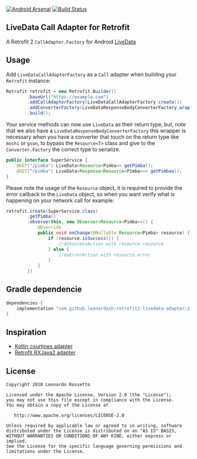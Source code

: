 [![Android Arsenal]( https://img.shields.io/badge/Android%20Arsenal-Retrofit2%20LiveData%20Adapter-green.svg?style=flat )]( https://android-arsenal.com/details/1/6743 )
[![Build Status](https://travis-ci.org/leonardoxh/livedata-call-adapter.svg?branch=master)](https://travis-ci.org/leonardoxh/livedata-call-adapter)

LiveData Call Adapter for Retrofit
---
A Retrofit 2 `CallAdapter.Factory` for Android [LiveData](https://developer.android.com/topic/libraries/architecture/livedata.html)

Usage
---
Add `LiveDataCallAdapterFactory` as a `Call` adapter when building your `Retrofit` instance:

```java
Retrofit retrofit = new Retrofit.Builder()
        .baseUrl("https://example.com")
        .addCallAdapterFactory(LiveDataCallAdapterFactory.create())
        .addConverterFactory(LiveDataResponseBodyConverterFactory.wrap(new AnyConverterFactory()))
        .build();
```

Your service methods can now use `LiveData` as their return type, but, note that we also have
a `LiveDataResponseBodyConverterFactory` this wrapper is necessary when you have a converter
that touch on the return type like `moshi` or `gson`, to bypass the `Resource<T>` class
and give to the `Converter.Factory` the correct type to serialize.

```java
public interface SuperService {
    @GET("/pimba") LiveData<Resource<Pimba>> getPimba();
    @GET("/pimba") LiveData<Response<Resource<Pimba>>> getPimbas();
}
```

Please note the usage of the `Resource` object, it is required to provide the 
error callback to the `LiveData` object, so when you want verify what is happening 
on your network call for example:

```java
retrofit.create(SuperService.class)
        .getPimba()
        .observe(this, new Observer<Resource<Pimba>>() {
            @Override
            public void onChange(@Nullable Resource<Pimba> resource) {
                if (resource.isSuccess()) {
                    //doSuccessAction with resource.resource
                } else {
                    //doErrorAction with resource.error
                }
            }
        })
```

Gradle dependencie
---
```groovy
dependencies {
    implementation "com.github.leonardoxh:retrofit2-livedata-adapter:1.0.2"
}
```

Inspiration
---
* [Kotlin courtines adapter](https://github.com/JakeWharton/retrofit2-kotlin-coroutines-adapter)
* [Retrofit RXJava2 adapter](https://github.com/square/retrofit)

License
---
```
Copyright 2018 Leonardo Rossetto

Licensed under the Apache License, Version 2.0 (the "License");
you may not use this file except in compliance with the License.
You may obtain a copy of the License at

   http://www.apache.org/licenses/LICENSE-2.0

Unless required by applicable law or agreed to in writing, software
distributed under the License is distributed on an "AS IS" BASIS,
WITHOUT WARRANTIES OR CONDITIONS OF ANY KIND, either express or implied.
See the License for the specific language governing permissions and
limitations under the License.
```
